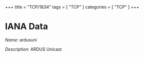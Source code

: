 +++
title = "TCP/1834"
tags = [ "TCP" ]
categories = [ "TCP" ]
+++

# IANA Data

_Name:_ ardusuni

_Description:_ ARDUS Unicast

